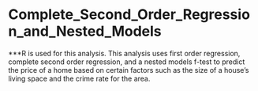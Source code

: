 # Complete_Second_Order_Regression_and_Nested_Models
***R is used for this analysis. This analysis uses first order regression, complete second order regression, and a nested models f-test to predict the price of a home based on certain factors such as the size of a house’s living space and the crime rate for the area. 
